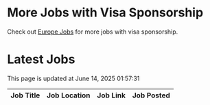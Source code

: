# More Jobs with Visa Sponsorship

Check out [Europe Jobs](https://github.com/sureshparimi/europejobs#latest-jobs) for more jobs with visa sponsorship.

# Latest Jobs

This page is updated at June 14, 2025 01:57:31

| Job Title | Job Location | Job Link | Job Posted |
| --- | --- | --- | --- |
